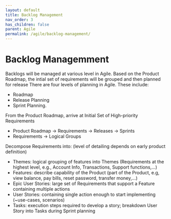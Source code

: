 ```yaml
---
layout: default
title: Backlog Management
nav_order: 3
has_children: false
parent: Agile
permalink: /agile/backlog-management/
---
```


# Backlog Managemment

Backlogs will be managed at various level in Agile. Based on the Product Roadmap, the intial set of requirements will be grouped and then planned for release There are four levels of planning in Agile. These include:
-	Roadmap
-	Release Planning
-	Sprint Planning.

From the Product Roadmap, arrive at Initial Set of High-priority Requirements
- Product Roadmap -> Requirements -> Releases -> Sprints
- Requirements -> Logical Groups

Decompose Requirements into: (level of detailing depends on early product definition)
- Themes: logical grouping of features into Themes (Requirements at the
highest level, e.g., Account Info, Transactions, Support functions,…)
- Features: describe capability of the Product (part of the Product, e.g, view balance, pay bills, reset password, transfer money,…)
- Epic User Stories: large set of Requirements that support a Feature containing multiple actions
- User Stories: containing single action enough to start implementing (~use-cases, scenarios)
- Tasks: execution steps required to develop a story; breakdown User Story into Tasks during Sprint planning
